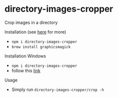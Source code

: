 # directory-images-cropper
Crop images in a directory



Installation (see [here](https://github.com/aheckmann/gm) for more)
* `npm i directory-images-cropper`
* `brew install graphicsmagick`

Installation Windows
 * `npm i directory-images-cropper`
 * follow this [link](http://www.graphicsmagick.org/INSTALL-windows.html)

Usage
 * Simply run `directory-images-cropper/crop -h`


